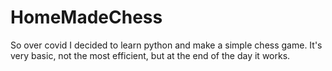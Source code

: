 # HomeMadeChess
So over covid I decided to learn python and make a simple chess game. It's very basic, not the most efficient, but at the end of the day it works.
